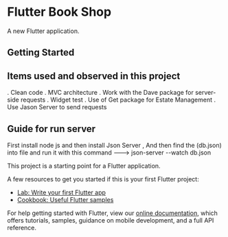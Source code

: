 # Flutter Book Shop 

A new Flutter application.

## Getting Started
## Items used and observed in this project
 . Clean code
 . MVC architecture
 . Work with the Dave package for server-side requests
 . Widget test
 . Use of Get package for Estate Management
 . Use Jason Server to send requests



## Guide for run server 
First install node js and then install Json Server ,
And then find the (db.json) into file and run it with this command ---> json-server --watch db.json


This project is a starting point for a Flutter application.

A few resources to get you started if this is your first Flutter project:

- [Lab: Write your first Flutter app](https://flutter.dev/docs/get-started/codelab)
- [Cookbook: Useful Flutter samples](https://flutter.dev/docs/cookbook)

For help getting started with Flutter, view our
[online documentation](https://flutter.dev/docs), which offers tutorials,
samples, guidance on mobile development, and a full API reference.
